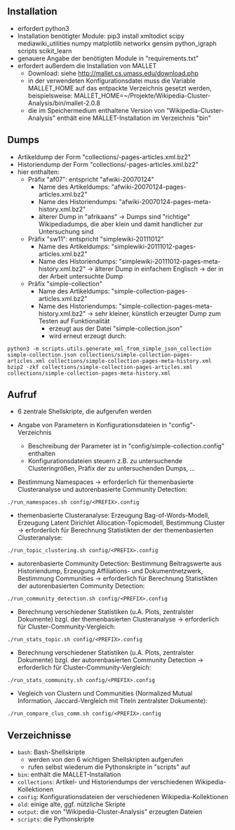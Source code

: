 
Installation
------------
- erfordert python3
- Installation benötigter Module:
  pip3 install xmltodict scipy mediawiki_utilities numpy matplotlib networkx gensim python_igraph scripts scikit_learn
- genauere Angabe der benötigten Module in "requirements.txt"
- erfordert außerdem die Installation von MALLET 
  - Download: siehe http://mallet.cs.umass.edu/download.php
  - in der verwendeten Konfigurationsdatei muss die Variable MALLET_HOME auf das entpackte Verzeichnis gesetzt werden, beispielsweise:
    MALLET_HOME=~/Projekte/Wikipedia-Cluster-Analysis/bin/mallet-2.0.8 
  - die im Speichermedium enthaltene Version von "Wikipedia-Cluster-Analysis" enthält eine MALLET-Installation im Verzeichnis "bin"
  
  
Dumps
-----
- Artikeldump der Form "collections/<PREFIX>-pages-articles.xml.bz2"
- Historiendump der Form "collections/<PREFIX>-pages-articles.xml.bz2"
- hier enthalten:
  - Präfix "af07": entspricht "afwiki-20070124"
    - Name des Artikeldumps: "afwiki-20070124-pages-articles.xml.bz2"
    - Name des Historiendumps: "afwiki-20070124-pages-meta-history.xml.bz2"
    - älterer Dump in "afrikaans" -> Dumps sind "richtige" Wikipediadumps, die aber klein und damit handlicher zur Untersuchung sind
  - Präfix "sw11": entspricht "simplewiki-20111012"
    - Name des Artikeldumps: "simplewiki-20111012-pages-articles.xml.bz2"
    - Name des Historiendumps: "simplewiki-20111012-pages-meta-history.xml.bz2"
    -> älterer Dump in einfachem Englisch -> der in der Arbeit untersuchte Dump
  - Präfix "simple-collection"
    - Name des Artikeldumps: "simple-collection-pages-articles.xml.bz2"
    - Name des Historiendumps: "simple-collection-pages-meta-history.xml.bz2"
    -> sehr kleiner, künstlich erzeugter Dump zum Testen auf Funktionalität
      - erzeugt aus der Datei "simple-collection.json"
      - wird erneut erzeugt durch:
```
python3 -m scripts.utils.generate_xml_from_simple_json_collection simple-collection.json collections/simple-collection-pages-articles.xml collections/simple-collection-pages-meta-history.xml
bzip2 -zkf collections/simple-collection-pages-articles.xml collections/simple-collection-pages-meta-history.xml
```
         
Aufruf
------
- 6 zentrale Shellskripte, die aufgerufen werden
- Angabe von Parametern in Konfigurationsdateien in "config"-Verzeichnis
  - Beschreibung der Parameter ist in "config/simple-collection.config" enthalten
  - Konfigurationsdateien steuern z.B. zu untersuchende Clusteringrößen, Präfix der zu untersuchenden Dumps, ...

- Bestimmung Namespaces -> erforderlich für themenbasierte Clusteranalyse und autorenbasierte Community Detection:
```
./run_namespaces.sh config/<PREFIX>.config
```
  
- themenbasierte Clusteranalyse: Erzeugung Bag-of-Words-Modell, Erzeugung Latent Dirichlet Allocation-Topicmodell, Bestimmung Cluster -> erforderlich für Berechnung Statistikten der der themenbasierten Clusteranalyse:
```
./run_topic_clustering.sh config/<PREFIX>.config
```
  
- autorenbasierte Community Detection: Bestimmung Beitragswerte aus Historiendump, Erzeugung Affiliations- und Dokumentnetzwerk, Bestimmung Communities -> erforderlich für Berechnung Statistikten der autorenbasierten Community Detection:
```
./run_community_detection.sh config/<PREFIX>.config
```
  
- Berechnung verschiedener Statistiken (u.A. Plots, zentralster Dokumente) bzgl. der themenbasierten Clusteranalyse -> erforderlich für Cluster-Community-Vergleich:
```
./run_stats_topic.sh config/<PREFIX>.config
```
  
- Berechnung verschiedener Statistiken (u.A. Plots, zentralster Dokumente) bzgl. der autorenbasierten Community Detection -> erforderlich für Cluster-Community-Vergleich:    
```
./run_stats_community.sh config/<PREFIX>.config  
```
  
- Vegleich von Clustern und Communities (Normalized Mutual Information, Jaccard-Vergleich mit Titeln zentralster Dokumente):
```
./run_compare_clus_comm.sh config/<PREFIX>.config
```


Verzeichnisse
-------------
- `bash`: Bash-Shellskripte
  - werden von den 6 wichtigen Shellskripten aufgerufen
  - rufen selbst wiederum die Pythonskripte in "scripts" auf
- `bin`: enthält die MALLET-Installation
- `collections`: Artikel- und Historiendumps der verschiedenen Wikipedia-Kollektionen
- `config`: Konfigurationsdateien der verschiedenen Wikipedia-Kollektionen
- `old`: einige alte, ggf. nützliche Skripte
- `output`: die von "Wikipedia-Cluster-Analysis" erzeugten Dateien
- `scripts`: die Pythonskripte
   
   
           
           
           
           